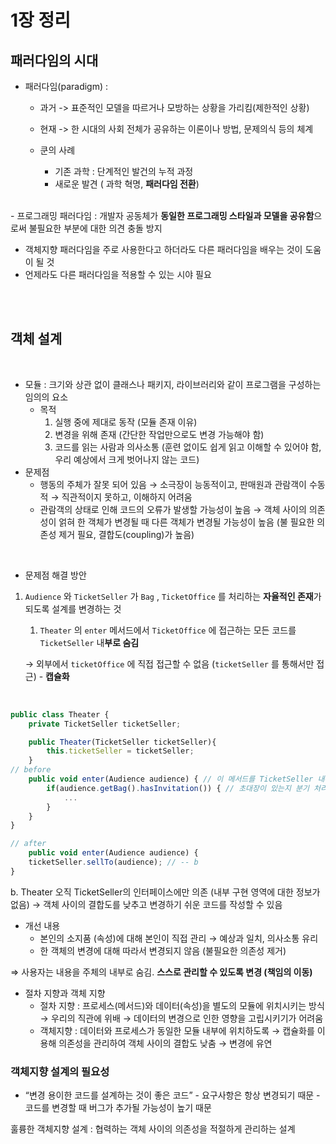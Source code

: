 <h1> 1장 정리 </h1>
<h2>패러다임의 시대</h2>

- 패러다임(paradigm) :

  - 과거 -> 표준적인 모델을 따르거나 모방하는 상황을 가리킴(제한적인 상황)
  - 현재 -> 한 시대의 사회 전체가 공유하는 이론이나 방법, 문제의식 등의 체계

  - 쿤의 사례
    - 기존 과학 : 단계적인 발건의 누적 과정
    - 새로운 발견 ( 과학 혁명, <b>패러다임 전환</b>)

<br/>
- 프로그래밍 패러다임
: 개발자 공동체가 <b>동일한 프로그래밍 스타일과 모델을 공유함</b>으로써 불필요한 부분에 대한 의견 충돌 방지

- 객체지향 패러다임을 주로 사용한다고 하더라도 다른 패러다임을 배우는 것이 도움이 될 것
- 언제라도 다른 패러다임을 적용할 수 있는 시야 필요

<br/>
<br/>

<h2>객체 설계</h2>
<br/>

- 모듈 : 크기와 상관 없이 클래스나 패키지, 라이브러리와 같이 프로그램을 구성하는 임의의 요소
  - 목적
    1. 실행 중에 제대로 동작 (모듈 존재 이유)
    2. 변경을 위해 존재 (간단한 작업만으로도 변경 가능해야 함)
    3. 코드를 읽는 사람과 의사소통 (훈련 없이도 쉽게 읽고 이해할 수 있어야 함, 우리 예상에서 크게 벗어나지 않는 코드)
- 문제점
  - 행동의 주체가 잘못 되어 있음
    → 소극장이 능동적이고, 판매원과 관람객이 수동적
    → 직관적이지 못하고, 이해하지 어려움
  - 관람객의 상태로 인해 코드의 오류가 발생할 가능성이 높음
    → 객체 사이의 의존성이 얽혀 한 객체가 변경될 때 다른 객체가 변경될 가능성이 높음 (불 필요한 의존성 제거 필요, 결합도(coupling)가 높음)

<br/>

- 문제점 해결 방안

1. `Audience` 와 `TicketSeller` 가 `Bag` , `TicketOffice` 를 처리하는 **자율적인 존재**가 되도록 설계를 변경하는 것

   1. `Theater` 의 `enter` 메서드에서 `TicketOffice` 에 접근하는 모든 코드를 `TicketSeller` 내**부로 숨김**

   → 외부에서 `ticketOffice` 에 직접 접근할 수 없음 (`ticketSeller` 를 통해서만 접근) - **캡슐화**

<br/>

```jsx
public class Theater {
	private TicketSeller ticketSeller;

	public Theater(TicketSeller ticketSeller){
		this.ticketSeller = ticketSeller;
	}
// before
	public void enter(Audience audience) { // 이 메서드를 TicketSeller 내부로 옮김(sellTo)
		if(audience.getBag().hasInvitation()) { // 초대장이 있는지 분기 처리
			...
		}
	}
}

// after
	public void enter(Audience audience) {
	ticketSeller.sellTo(audience); // -- b
}

```

b. Theater 오직 TicketSeller의 인터페이스에만 의존 (내부 구현 영역에 대한 정보가 없음)
→ 객체 사이의 결합도를 낮추고 변경하기 쉬운 코드를 작성할 수 있음

- 개선 내용
  - 본인의 소지품 (속성)에 대해 본인이 직접 관리
    → 예상과 일치, 의사소통 유리
  - 한 객체의 변경에 대해 따라서 변경되지 않음 (불필요한 의존성 제거)

⇒ 사용자는 내용을 주체의 내부로 숨김. **스스로 관리할 수 있도록 변경 (책임의 이동)**
<br/>

- 절차 지향과 객체 지향
  - 절차 지향 : 프로세스(메서드)와 데이터(속성)을 별도의 모듈에 위치시키는 방식
  → 우리의 직관에 위배
  → 데이터의 변경으로 인한 영향을 고립시키기가 어려움
  - 객체지향 : 데이터와 프로세스가 동일한 모듈 내부에 위치하도록
  → 캡슐화를 이용해 의존성을 관리하여 객체 사이의 결합도 낮춤
  → 변경에 유연

<h3> 객체지향 설계의 필요성</h3>

- “변경 용이한 코드를 설계하는 것이 좋은 코드” - 요구사항은 항상 변경되기 때문 - 코드를 변경할 때 버그가 추가될 가능성이 높기 때문
  <br/>

훌륭한 객체지향 설계 : 협력하는 객체 사이의 의존성을 적절하게 관리하는 설계
